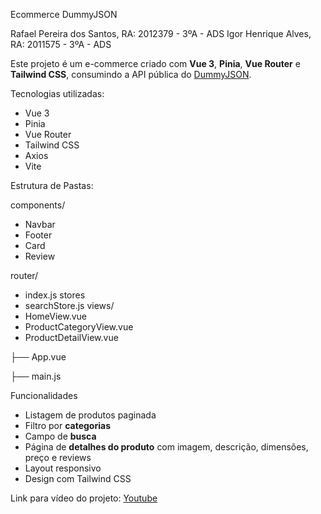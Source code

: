 
Ecommerce DummyJSON

Rafael Pereira dos Santos, RA: 2012379 - 3ºA - ADS 
Igor Henrique Alves, RA: 2011575 - 3ºA - ADS

Este projeto é um e-commerce criado com **Vue 3**, **Pinia**, **Vue Router** e **Tailwind CSS**, consumindo a API pública do [DummyJSON](https://dummyjson.com/).

Tecnologias utilizadas:

- Vue 3
- Pinia
- Vue Router
- Tailwind CSS
- Axios
- Vite

Estrutura de Pastas:

components/
 - Navbar
 - Footer
 - Card
 - Review

router/
  - index.js
stores
 - searchStore.js
views/
 - HomeView.vue
 - ProductCategoryView.vue
 - ProductDetailView.vue
   
├── App.vue

├── main.js

Funcionalidades

- Listagem de produtos paginada
- Filtro por **categorias**
- Campo de **busca**
- Página de **detalhes do produto** com imagem, descrição, dimensões, preço e reviews
- Layout responsivo
- Design com Tailwind CSS


Link para vídeo do projeto: [Youtube](https://www.youtube.com/watch?v=jyGpXuodi70)
